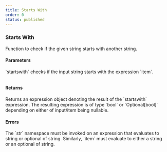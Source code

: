 ```yaml
---
title: Starts With
order: 0
status: published
---
```


### Starts With

Function to check if the given string starts with another string.

#### Parameters
<Expandable title="item" type="str">
`startswith` checks if the input string starts with the expression `item`.
</Expandable>

<pre snippet="api-reference/expressions/str#startswith"
    status="success" message="Checking string prefix match with startswith">
</pre>

#### Returns
<Expandable type="Expr">
Returns an expression object denoting the result of the `startswith` expression.
The resulting expression is of type `bool` or `Optional[bool]` depending on
either of input/item being nullable.
</Expandable>


#### Errors
<Expandable title="Use of invalid types">
The `str` namespace must be invoked on an expression that evaluates to string
or optional of string. Similarly, `item` must evaluate to either a string or an
optional of string.
</Expandable>
